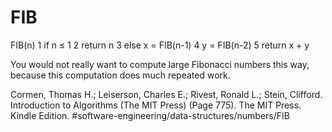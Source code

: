 # FIB
FIB(n) 
1 if n ≤ 1 
2   return n 
3 else x = FIB(n-1)
4      y = FIB(n-2)
5 return x + y

You would not really want to compute large Fibonacci numbers this way, because this computation does much repeated work.

Cormen, Thomas H.; Leiserson, Charles E.; Rivest, Ronald L.; Stein, Clifford. Introduction to Algorithms (The MIT Press) (Page 775). The MIT Press. Kindle Edition. 
#software-engineering/data-structures/numbers/FIB
